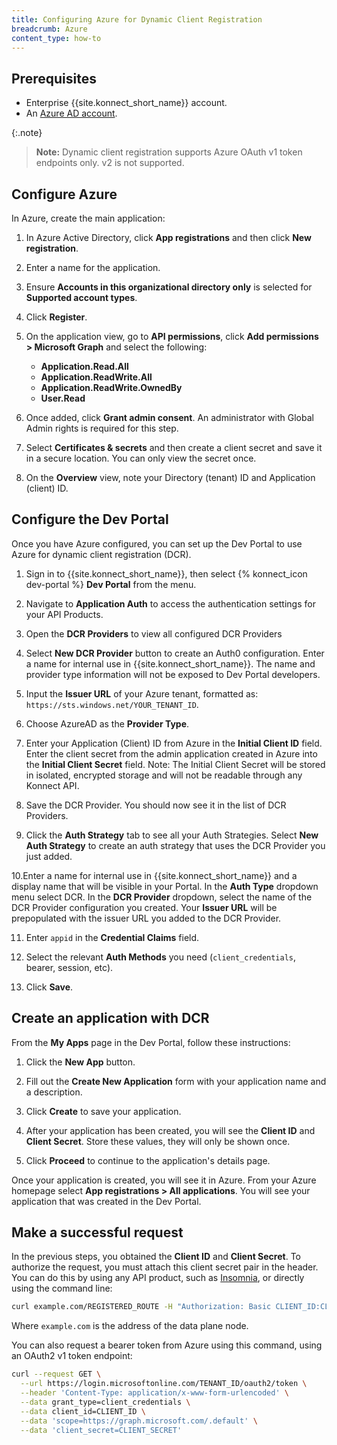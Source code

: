 ```yaml
---
title: Configuring Azure for Dynamic Client Registration
breadcrumb: Azure
content_type: how-to
---
```



## Prerequisites

* Enterprise {{site.konnect_short_name}} account.
* An [Azure AD account](https://portal.azure.com).

{:.note}
> **Note:** Dynamic client registration supports Azure OAuth v1 token endpoints only.
> v2 is not supported.

## Configure Azure

In Azure, create the main application:

1. In Azure Active Directory, click **App registrations** and then click **New registration**.

2. Enter a name for the application.
3. Ensure **Accounts in this organizational directory only** is selected for **Supported account types**.

4. Click **Register**.

4. On the application view, go to **API permissions**, click **Add permissions > Microsoft Graph** and select the following:
   * **Application.Read.All**
   * **Application.ReadWrite.All**
   * **Application.ReadWrite.OwnedBy**
   * **User.Read**

5. Once added, click **Grant admin consent**. An administrator with Global Admin rights is required for this step.

6. Select **Certificates & secrets** and then create a client secret and save it in a secure location. You can only view the secret once.

7. On the **Overview** view, note your Directory (tenant) ID and Application (client) ID.

## Configure the Dev Portal

Once you have Azure configured, you can set up the Dev Portal to use Azure for dynamic client registration (DCR).

1. Sign in to {{site.konnect_short_name}}, then select {% konnect_icon dev-portal %} **Dev Portal** from the menu.

2. Navigate to **Application Auth** to access the authentication settings for your API Products.

3. Open the **DCR Providers** to view all configured DCR Providers

4. Select **New DCR Provider** button to create an Auth0 configuration. Enter a name for internal use in {{site.konnect_short_name}}. The name and provider type information will not be exposed to Dev Portal developers.

5. Input the **Issuer URL** of your Azure tenant, formatted as: `https://sts.windows.net/YOUR_TENANT_ID`.

6. Choose AzureAD as the **Provider Type**.

7. Enter your Application (Client) ID from Azure in the **Initial Client ID** field. Enter the client secret from the admin application created in Azure into the **Initial Client Secret** field. Note: The Initial Client Secret will be stored in isolated, encrypted storage and will not be readable through any Konnect API.

8. Save the DCR Provider. You should now see it in the list of DCR Providers.

9. Click the **Auth Strategy** tab to see all your Auth Strategies. Select **New Auth Strategy** to create an auth strategy that uses the DCR Provider you just added.

10.Enter a name for internal use in {{site.konnect_short_name}} and a display name that will be visible in your Portal. In the **Auth Type** dropdown menu select DCR. In the **DCR Provider** dropdown, select the name of the DCR Provider configuration you created. Your **Issuer URL** will be prepopulated with the issuer URL you added to the DCR Provider.

11. Enter `appid` in the **Credential Claims** field.

12. Select the relevant **Auth Methods** you need (`client_credentials`, bearer, session, etc).

13. Click **Save**.

## Create an application with DCR

<!-- vale off -->
From the **My Apps** page in the Dev Portal, follow these instructions:
<!-- vale on -->

1. Click the **New App** button.

2. Fill out the **Create New Application** form with your application name and a description.

3. Click **Create** to save your application.

4. After your application has been created, you will see the **Client ID** and **Client Secret**. 
   Store these values, they will only be shown once.
   
5. Click **Proceed** to continue to the application's details page.

Once your application is created, you will see it in Azure. From your Azure homepage select **App registrations > All applications**. You will see your application that was created in the Dev Portal.

## Make a successful request

In the previous steps, you obtained the **Client ID** and **Client Secret**. To authorize the request, you must attach this client secret pair in the header. You can do this by using any API product, such as [Insomnia](https://insomnia.rest/), or directly using the command line:

```sh
curl example.com/REGISTERED_ROUTE -H "Authorization: Basic CLIENT_ID:CLIENT_SECRET"
```

Where `example.com` is the address of the data plane node.

You can also request a bearer token from Azure using this command, 
using an OAuth2 v1 token endpoint:

```sh
curl --request GET \
  --url https://login.microsoftonline.com/TENANT_ID/oauth2/token \
  --header 'Content-Type: application/x-www-form-urlencoded' \
  --data grant_type=client_credentials \
  --data client_id=CLIENT_ID \
  --data 'scope=https://graph.microsoft.com/.default' \
  --data 'client_secret=CLIENT_SECRET'
```
